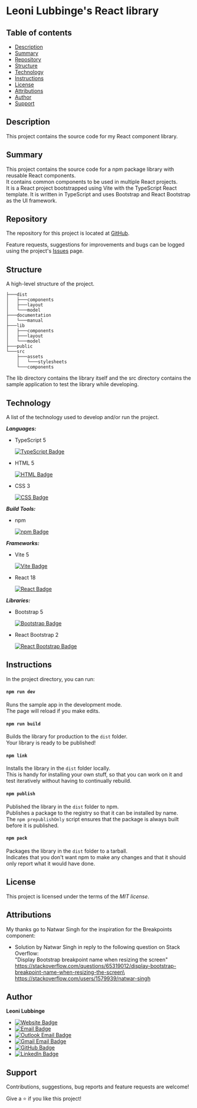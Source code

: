 # Leoni Lubbinge's React library

[//]: # (TODO: bring up to date)

## Table of contents
- [Description](#description)
- [Summary](#summary)
- [Repository](#repository)
- [Structure](#structure)
- [Technology](#technology)
- [Instructions](#instructions)
- [License](#license)
- [Attributions](#attributions)
- [Author](#author)
- [Support](#support)

## Description
This project contains the source code for my React component library.

## Summary
This project contains the source code for a npm package library
with reusable React components.\
It contains common components to be used in multiple React projects.\
It is a React project bootstrapped using Vite with the TypeScript React template.
It is written in TypeScript and uses Bootstrap and React Bootstrap
as the UI framework.

## Repository
The repository for this project is located at 
[GitHub](https://github.com/tahoni/tahoni-react-lib).

Feature requests, suggestions for improvements and bugs can be 
logged using the project's [Issues](https://github.com/tahoni/tahoni-react-lib/issues) page.

## Structure
A high-level structure of the project.
```text
├───dist
│   ├───components
│   ├───layout
│   └───model
├───documentation
│   └───manual
├───lib
│   ├───components
│   ├───layout
│   └───model
├───public
└───src
    ├───assets
    │   └───stylesheets
    └───components
```

The lib directory contains the library itself and the src directory contains 
the sample application to test the library while developing.

## Technology
A list of the technology used to develop and/or run the project.

**_Languages:_**
- TypeScript 5

  [![TypeScript Badge](https://img.shields.io/badge/TypeScript-3178C6?logo=typescript&logoColor=white)](https://www.typescriptlang.org/)

- HTML 5

  [![HTML Badge](https://img.shields.io/badge/HTML-E34F26?logo=html5&logoColor=white)](https://www.w3.org/)

- CSS 3

  [![CSS Badge](https://img.shields.io/badge/CSS-1572B6?logo=css3)](https://www.w3.org/)

**_Build Tools:_**
- npm

  [![npm Badge](https://img.shields.io/badge/npm-CB3837?logo=npm)](https://www.npmjs.com/)

**_Frameworks:_**
- Vite 5

  [![Vite Badge](https://img.shields.io/badge/Vite-646CFF?logo=vite&logoColor=white)](https://vitejs.dev/)

- React 18

  [![React Badge](https://img.shields.io/badge/React-CB3837?logo=react)](https://react.dev/)

**_Libraries:_**
- Bootstrap 5

  [![Bootstrap Badge](https://img.shields.io/badge/Bootstrap-7952B3?logo=bootstrap&logoColor=white)](https://getbootstrap.com/)

- React Bootstrap 2

  [![React Bootstrap Badge](https://img.shields.io/badge/React_Bootstrap-7952B3?logo=bootstrap&logoColor=white)](https://react-bootstrap.github.io/)

## Instructions
In the project directory, you can run:

#### `npm run dev`
Runs the sample app in the development mode.\
The page will reload if you make edits.

#### `npm run build`
Builds the library for production to the `dist` folder.\
Your library is ready to be published!

#### `npm link`
Installs the library in the `dist` folder locally.\
This is handy for installing your own stuff, so that you can work on it 
and test iteratively without having to continually rebuild.

#### `npm publish`
Published the library in the `dist` folder to npm.\
Publishes a package to the registry so that it can be installed by name.\
The `npm prepublishOnly` script ensures that the package is always built 
before it is published.

#### `npm pack`
Packages the library in the `dist` folder to a tarball.\
Indicates that you don't want npm to make any changes and that it 
should only report what it would have done.

## License
This project is licensed under the terms of the _MIT license_.

## Attributions
My thanks go to Natwar Singh for the inspiration for the Breakpoints component:
- Solution by Natwar Singh in reply to the following question on Stack Overflow:\
  "Display Bootstrap breakpoint name when resizing the screen"\
  https://stackoverflow.com/questions/65319012/display-bootstrap-breakpoint-name-when-resizing-the-screen\
  https://stackoverflow.com/users/1579939/natwar-singh

## Author
**Leoni Lubbinge**
- [![Website Badge](https://img.shields.io/badge/https%3A%2F%2Ftahoni.info-blue?color=%230077b6ff)](https://www.tahoni.info)
- [![Email Badge](https://img.shields.io/badge/leonil%40tahoni.info-blue?color=%230077b6ff)](mailto:leonil@tahoni.info)
- [![Outlook Email Badge](https://img.shields.io/badge/tahoni%40outlook.com-blue?color=%230077b6ff)](mailto:tahoni@outlook.com)
- [![Gmail Email Badge](https://img.shields.io/badge/tahoni%40gmail.com-blue?logo=gmail&labelColor=%23023e8aff&color=%230077b6ff)](mailto:tahoni@gmail.com)
- [![GitHub Badge](https://img.shields.io/badge/Leoni_Lubbinge-blue?logo=github&labelColor=%23023e8aff&color=%230077b6ff)](https://github.com/tahoni)
- [![LinkedIn Badge](https://img.shields.io/badge/Leoni_Lubbinge-blue?logo=linkedin&labelColor=%23023e8aff&color=%230077b6ff)](https://www.linkedin.com/in/leoni-lubbinge-06066b16/)

## Support
Contributions, suggestions, bug reports and feature requests are welcome!

Give a ⭐️ if you like this project!
